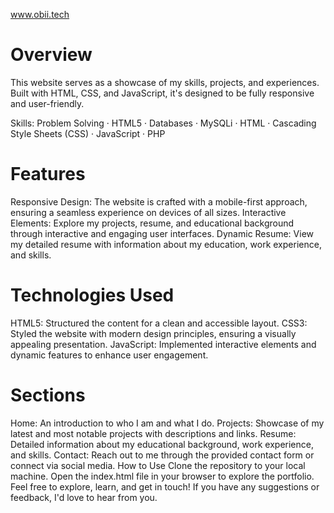 
www.obii.tech

# Overview

This website serves as a showcase of my skills, projects, and experiences. Built with HTML, CSS, and JavaScript, it's designed to be fully responsive and user-friendly.

Skills: Problem Solving · HTML5 · Databases · MySQLi · HTML · Cascading Style Sheets (CSS) · JavaScript · PHP

# Features
Responsive Design: The website is crafted with a mobile-first approach, ensuring a seamless experience on devices of all sizes.
Interactive Elements: Explore my projects, resume, and educational background through interactive and engaging user interfaces.
Dynamic Resume: View my detailed resume with information about my education, work experience, and skills.
# Technologies Used
HTML5: Structured the content for a clean and accessible layout.
CSS3: Styled the website with modern design principles, ensuring a visually appealing presentation.
JavaScript: Implemented interactive elements and dynamic features to enhance user engagement.
# Sections
Home: An introduction to who I am and what I do.
Projects: Showcase of my latest and most notable projects with descriptions and links.
Resume: Detailed information about my educational background, work experience, and skills.
Contact: Reach out to me through the provided contact form or connect via social media.
How to Use
Clone the repository to your local machine.
Open the index.html file in your browser to explore the portfolio.
Feel free to explore, learn, and get in touch! If you have any suggestions or feedback, I'd love to hear from you.
